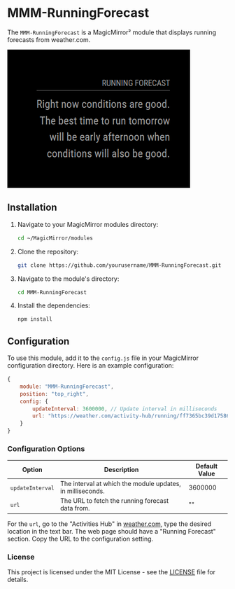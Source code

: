 # MMM-RunningForecast

The `MMM-RunningForecast` is a MagicMirror² module that displays running forecasts from weather.com.

![Running Forecast](image.png)

## Installation

1. Navigate to your MagicMirror modules directory:
    ```sh
    cd ~/MagicMirror/modules
    ```

2. Clone the repository:
    ```sh
    git clone https://github.com/yourusername/MMM-RunningForecast.git
    ```

3. Navigate to the module's directory:
    ```sh
    cd MMM-RunningForecast
    ```

4. Install the dependencies:
    ```sh
    npm install
    ```

## Configuration

To use this module, add it to the `config.js` file in your MagicMirror configuration directory. Here is an example configuration:

```javascript
{
    module: "MMM-RunningForecast",
    position: "top_right",
    config: {
        updateInterval: 3600000, // Update interval in milliseconds
        url: "https://weather.com/activity-hub/running/ff7365bc39d17586e7712568d30f5fc13663ab9db4b676b3f2eb80eeb3cad4c1"
    }
}
```

### Configuration Options

| Option          | Description                                         | Default Value |
|-----------------|-----------------------------------------------------|---------------|
| `updateInterval`| The interval at which the module updates, in milliseconds. | 3600000       |
| `url`           | The URL to fetch the running forecast data from.    | ""            |

For the `url`, go to the "Activities Hub" in [weather.com](https://weather.com/activity-hub/running/ff7365bc39d17586e7712568d30f5fc13663ab9db4b676b3f2eb80eeb3cad4c1), type the desired location in the text bar. The web page should have a "Running Forecast" section. Copy the URL to the configuration setting.

### License

This project is licensed under the MIT License - see the [LICENSE](https://github.com/supermem613/MMM-RunningForecast/blob/main/LICENSE) file for details.
